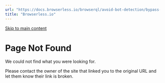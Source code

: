 ```yaml
---
url: "https://docs.browserless.io/browserql/avoid-bot-detection/bypass-tough-bot-detection"
title: "Browserless.io"
---
```


[Skip to main content](https://docs.browserless.io/browserql/avoid-bot-detection/bypass-tough-bot-detection#__docusaurus_skipToContent_fallback)

# Page Not Found

We could not find what you were looking for.

Please contact the owner of the site that linked you to the original URL and let them know their link is broken.